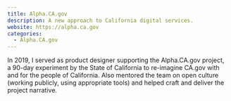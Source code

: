 ```yaml
---
title: Alpha.CA.gov
description: A new approach to California digital services.
website: https://alpha.ca.gov 
categories:
  - Alpha.CA.gov
---
```


In 2019, I served as product designer supporting the Alpha.CA.gov project, a 90-day experiment by the State of California to re-imagine CA.gov with and for the people of California. Also mentored the team on open culture (working publicly, using appropriate tools) and helped craft and deliver the project narrative.